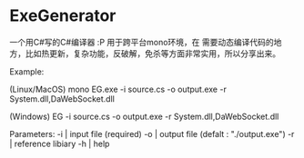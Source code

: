 # ExeGenerator
一个用C#写的C#编译器 :P 用于跨平台mono环境，在 需要动态编译代码的地方，比如热更新，复杂功能，反破解，免杀等方面非常实用，所以分享出来。

Example: 

(Linux/MacOS) mono EG.exe -i source.cs -o output.exe -r System.dll,DaWebSocket.dll

(Windows) EG -i source.cs -o output.exe -r System.dll,DaWebSocket.dll

Parameters:
        -i | input file (required)
        -o | output file (defalt : "./output.exe")
        -r | reference libiary
        -h | help
